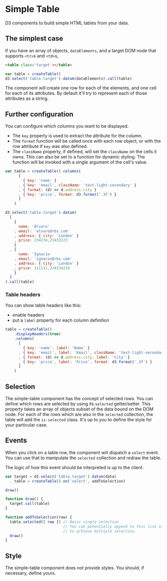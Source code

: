 # Simple Table

D3 components to build simple HTML tables from your data.

## The simplest case

If you have an array of objects, `dataElements`,
and a target DOM node that supports `<tr>`s and `<td>`s,

```html
<table class='target'></table>
```

```javascript
var table = createTable()
d3.select('table.target').datum(dataElements).call(table)
```

The component will create one row for each of the elements, and one cell for each of its attributes.
By default it'll try to represent each of those attributes as a string.

## Further configuration

You can configure which columns you want to be displayed.

* The `key` property is used to extract the attribute for the column.
* The `format` function will be called once with each row object, or with the row attribute if `key` was also defined.
* The `className` property, if defined, will set the `className` on the cells it owns. This can also be set to a function for dynamic styling. The function will be invoked with a single argument of the cell's value.


```javascript
var table = createTable().columns(
      [
        { key: 'name' }
      , { key: 'email', className: 'text-light-secondary' }
      , { format: (d) => d.address.city }
      , { key: 'price', format: d3.format('.3f') }
      ]
    )

d3.select('table.target').datum(
  [
    {
      name: 'Álvaro'
    , email: 'alvaro@rbs.com'
    , address: { city: 'London' }
    , price: 234234,23433223
    }
  , {
      name: 'Ignacio'
    , email: 'ignacio@rbs.com'
    , address: { city: 'London' }
    , price: 111111,234234234
    }
  ]
).call(table)
```

### Table headers

You can show table headers like this:

- enable headers
- put a `label` property for each column definition

```javascript
table = createTable()
    .displayHeaders(true)
    .columns(
      [
        { key: 'name', label: 'Name' }
      , { key: 'email', label: 'Email', className: 'text-light-secondary' }
      , { format: (d) => d.address.city, label: 'City' }
      , { key: 'price', label: 'Price', format: d3.format('.3f') }
      ]
    )
```

## Selection

The simple-table component has the concept of selected rows.
You can define which rows are selected by using its `selected` getter/setter.
This property takes an array of objects subset of the data bound on the DOM node.
For each of the rows which are also in the `selected` collection, the table will add the `is-selected` class.
It's up to you to define the style for your particular case.

## Events

When you click on a table row, the component will dispatch a `select` event.
You can use that to manipulate the `selected` collection and redraw the table.

The logic of how this event should be interpreted is up to the client.

```javascript
var target = d3.select('table.target').datum(data)
  , table = createTable().on('select', addToSelection)

draw()

function draw() {
  target.call(table)
}

function addToSelection(row) {
  table.selected([ row ]) // Basic single selection
                          // You can potentially append to this list instead
                          // to achieve multiple selection.
  draw()
}
```


## Style

The simple-table component does _not_ provide styles.
You should, if necessary, define yours.
